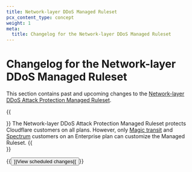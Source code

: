 ```yaml
---
title: Network-layer DDoS Managed Ruleset
pcx_content_type: concept
weight: 1
meta:
  title: Changelog for the Network-layer DDoS Managed Ruleset
---
```


# Changelog for the Network-layer DDoS Managed Ruleset

This section contains past and upcoming changes to the [Network-layer DDoS Attack Protection Managed Ruleset](/ddos-protection/managed-rulesets/network/).

{{<Aside type="note">}}
The Network-layer DDoS Attack Protection Managed Ruleset protects Cloudflare customers on all plans. However, only [Magic transit](/magic-transit/) and [Spectrum](/spectrum/) customers on an Enterprise plan can customize the Managed Ruleset.
{{</Aside>}}

{{<button type="primary" href="/ddos-protection/change-log/network/scheduled-changes/">}}View scheduled changes{{</button>}}
